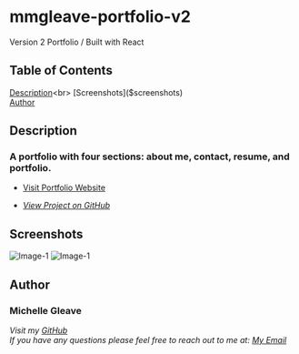 # mmgleave-portfolio-v2
Version 2 Portfolio / Built with React

## Table of Contents
[Description]($description)<br>
[Screenshots]($screenshots)<br>
[Author]($author)

## Description
### A portfolio with four sections: about me, contact, resume, and portfolio. 

- [Visit Portfolio Website]( )

- _[View Project on GitHub](http://github.com/mmgleave/mmgleave-portfolio-v2)_

## Screenshots
![Image-1]( )
![Image-1]( )

## Author
### Michelle Gleave 
_Visit my [GitHub](https://github.com/mmgleave/)_<br>
_If you have any questions please feel free to reach out to me at: <a href='mailto:mmgleave@gmail.com.com'></i>My Email</a>_
